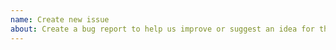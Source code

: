 ```yaml
---
name: Create new issue
about: Create a bug report to help us improve or suggest an idea for this project.
---
```

<!-- Please only open an issue here if you have a bug to report or a feature proposal you'd like to discuss. -->
<!-- If you need help, have questions about best practices, or want to start a discussion about anything else related to Tailwind: https://github.com/tailwindcss/tailwindcss/discussions -->
<!-- Please search existing issues to avoid creating duplicates. -->
